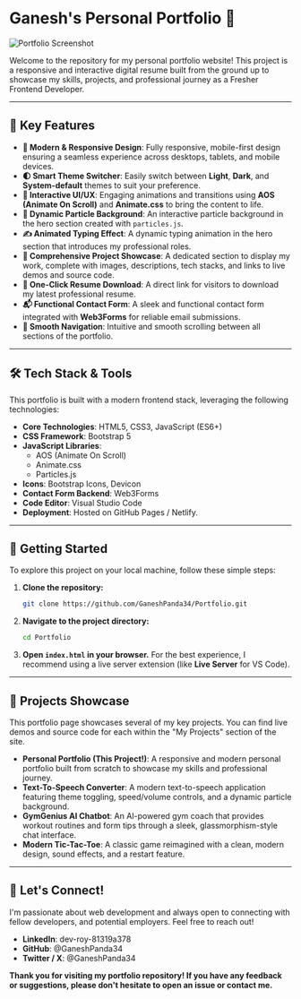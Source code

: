 # Ganesh's Personal Portfolio 🚀

![Portfolio Screenshot](./PROJECT-%201%20PHOTO.png)

Welcome to the repository for my personal portfolio website! This project is a responsive and interactive digital resume built from the ground up to showcase my skills, projects, and professional journey as a Fresher Frontend Developer.


---

## 🌟 Key Features

-   **🎨 Modern & Responsive Design**: Fully responsive, mobile-first design ensuring a seamless experience across desktops, tablets, and mobile devices.
-   **🌓 Smart Theme Switcher**: Easily switch between **Light**, **Dark**, and **System-default** themes to suit your preference.
-   **🚀 Interactive UI/UX**: Engaging animations and transitions using **AOS (Animate On Scroll)** and **Animate.css** to bring the content to life.
-   **🌌 Dynamic Particle Background**: An interactive particle background in the hero section created with `particles.js`.
-   **✍️ Animated Typing Effect**: A dynamic typing animation in the hero section that introduces my professional roles.
-   **📂 Comprehensive Project Showcase**: A dedicated section to display my work, complete with images, descriptions, tech stacks, and links to live demos and source code.
-   **📄 One-Click Resume Download**: A direct link for visitors to download my latest professional resume.
-   **📬 Functional Contact Form**: A sleek and functional contact form integrated with **Web3Forms** for reliable email submissions.
-   **📜 Smooth Navigation**: Intuitive and smooth scrolling between all sections of the portfolio.

---

## 🛠️ Tech Stack & Tools

This portfolio is built with a modern frontend stack, leveraging the following technologies:

-   **Core Technologies**: HTML5, CSS3, JavaScript (ES6+)
-   **CSS Framework**: Bootstrap 5
-   **JavaScript Libraries**:
    -   AOS (Animate On Scroll)
    -   Animate.css
    -   Particles.js
-   **Icons**: Bootstrap Icons, Devicon
-   **Contact Form Backend**: Web3Forms
-   **Code Editor**: Visual Studio Code
-   **Deployment**: Hosted on GitHub Pages / Netlify.

---

## 🚀 Getting Started

To explore this project on your local machine, follow these simple steps:

1.  **Clone the repository:**
    ```bash
    git clone https://github.com/GaneshPanda34/Portfolio.git 
    ```

2.  **Navigate to the project directory:**
    ```bash
    cd Portfolio
    ```

3.  **Open `index.html` in your browser.**
    For the best experience, I recommend using a live server extension (like **Live Server** for VS Code).

---

## 📂 Projects Showcase

This portfolio page showcases several of my key projects. You can find live demos and source code for each within the "My Projects" section of the site.

-   **Personal Portfolio (This Project!)**: A responsive and modern personal portfolio built from scratch to showcase my skills and professional journey.
-   **Text-To-Speech Converter**: A modern text-to-speech application featuring theme toggling, speed/volume controls, and a dynamic particle background.
-   **GymGenius AI Chatbot**: An AI-powered gym coach that provides workout routines and form tips through a sleek, glassmorphism-style chat interface.
-   **Modern Tic-Tac-Toe**: A classic game reimagined with a clean, modern design, sound effects, and a restart feature.

---

## 🤝 Let's Connect!

I'm passionate about web development and always open to connecting with fellow developers, and potential employers. Feel free to reach out!

-   **LinkedIn**: dev-roy-81319a378
-   **GitHub**: @GaneshPanda34
-   **Twitter / X**: @GaneshPanda34

**Thank you for visiting my portfolio repository! If you have any feedback or suggestions, please don't hesitate to open an issue or contact me.**
